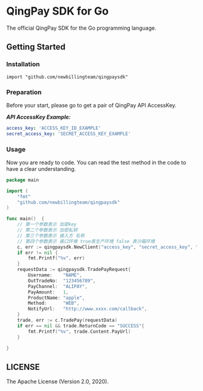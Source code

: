 # QingPay SDK for Go

The official QingPay SDK for the Go programming language.

## Getting Started

### Installation

```
import "github.com/newbillingteam/qingpaysdk"

```

### Preparation

Before your start, please go to get a pair of QingPay API AccessKey.

___API AccessKey Example:___

``` yaml
access_key: 'ACCESS_KEY_ID_EXAMPLE'
secret_access_key: 'SECRET_ACCESS_KEY_EXAMPLE'
```

### Usage

Now you are ready to code. You can read the test method in the code to have a clear understanding.

```go
package main

import (
	"fmt"
	"github.com/newbillingteam/qingpaysdk"
)

func main()  {
	// 第一个参数表示 加密key
	// 第二个参数表示 加密私钥
	// 第三个参数表示 接入方 名称
	// 第四个参数表示 接口环境 true表生产环境 false 表沙箱环境
	c, err := qingpaysdk.NewClient("access_key", "secret_access_key", "name", false, nil)
	if err != nil {
		fmt.Printf("%v", err)
	}
	requestData := qingpaysdk.TradePayRequest{
		Username:    "NAME",
		OutTradeNo:  "123456789",
		PayChannel:  "ALIPAY",
		PayAmount:   1,
		ProductName: "apple",
		Method:      "WEB",
		NotifyUrl:   "http://www.xxxx.com/callback",
	}
	trade, err := c.TradePay(requestData)
	if err == nil && trade.ReturnCode == "SUCCESS"{
		fmt.Printf("%v", trade.Content.PayUrl)
	}

}

```



## LICENSE

The Apache License (Version 2.0, 2020).